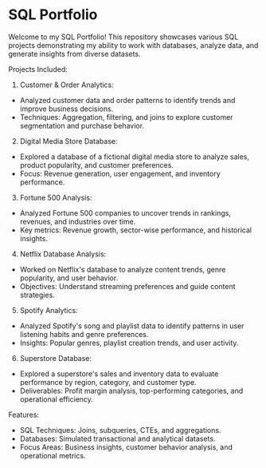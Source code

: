 # SQL Portfolio

Welcome to my SQL Portfolio! This repository showcases various SQL projects demonstrating my ability to work with databases, analyze data, and generate insights from diverse datasets.

Projects Included:

1. Customer & Order Analytics:
- Analyzed customer data and order patterns to identify trends and improve business decisions.
- Techniques: Aggregation, filtering, and joins to explore customer segmentation and purchase behavior.
  
2. Digital Media Store Database:
- Explored a database of a fictional digital media store to analyze sales, product popularity, and customer preferences.
- Focus: Revenue generation, user engagement, and inventory performance.
  
3. Fortune 500 Analysis:
- Analyzed Fortune 500 companies to uncover trends in rankings, revenues, and industries over time.
- Key metrics: Revenue growth, sector-wise performance, and historical insights.
  
4. Netflix Database Analysis:
- Worked on Netflix's database to analyze content trends, genre popularity, and user behavior.
- Objectives: Understand streaming preferences and guide content strategies.

5. Spotify Analytics:
- Analyzed Spotify's song and playlist data to identify patterns in user listening habits and genre preferences.
- Insights: Popular genres, playlist creation trends, and user activity.

6. Superstore Database:
- Explored a superstore's sales and inventory data to evaluate performance by region, category, and customer type.
- Deliverables: Profit margin analysis, top-performing categories, and operational efficiency.

Features:
- SQL Techniques: Joins, subqueries, CTEs, and aggregations.
- Databases: Simulated transactional and analytical datasets.
- Focus Areas: Business insights, customer behavior analysis, and operational metrics.
